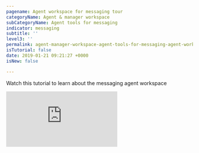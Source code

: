 ```yaml
---
pagename: Agent workspace for messaging tour
categoryName: Agent & manager workspace
subCategoryName: Agent tools for messaging
indicator: messaging
subtitle: ''
level3: ''
permalink: agent-manager-workspace-agent-tools-for-messaging-agent-workspace-for-messaging-tour.html
isTutorial: false
date: 2019-01-21 09:21:27 +0000
isNew: false

---
```

Watch this tutorial to learn about the messaging agent workspace

<iframe style="max-width: 750px;" src="https://player.vimeo.com/video/274932469" frameborder="0" webkitallowfullscreen mozallowfullscreen allowfullscreen></iframe>
